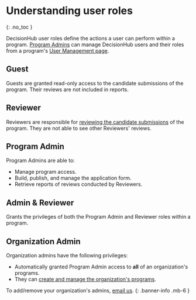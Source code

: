 # Understanding user roles

{: .no_toc }

DecisionHub user roles define the actions a user can perform within a program. [Program Admins](#program-admin) can manage DecisionHub users and their roles from a program's [User Management page](.).

<!-- ## On this page
{: .no_toc .text-delta }

1. TOC
{: toc } -->

## Guest

Guests are granted read-only access to the candidate submissions of the program. Their reviews are not included in reports.

## Reviewer

Reviewers are responsible for [reviewing the candidate submissions](../get-started/committee-members) of the program. They are not able to see other Reviewers' reviews.

## Program Admin

Program Admins are able to:

- Manage program access.
- Build, publish, and manage the application form.
- Retrieve reports of reviews conducted by Reviewers.

## Admin & Reviewer

Grants the privileges of both the Program Admin and Reviewer roles within a program.

## Organization Admin

Organization admins have the following privileges:

- Automatically granted Program Admin access to **all** of an organization's programs.
- They can [create and manage the organization's programs](../manage-organization).

To add/remove your organization's admins, [email us](../contact).
{: .banner-info .mb-6 }
